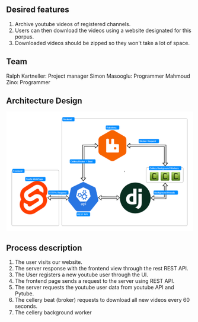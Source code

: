 ## Desired features
1. Archive youtube videos of registered channels.
2. Users can then download the videos using a website designated for this porpus.
3. Downloaded videos should be zipped so they won't take a lot of space.
## Team
Ralph Kartneller: Project manager
Simon Masooglu: Programmer
Mahmoud Zino: Programmer
## Architecture Design
![Project Architecture](images/projectArchitecture.png)
## Process description
1. The user visits our website.
2. The server response with the frontend view through the rest REST API.
3. The User registers a new youtube user through the UI.
4. The frontend page sends a request to the server using REST API.
5. The server requests the youtube user data from youtube API and Pytube.
6. The cellery beat (broker) requests to download all new videos every 60 seconds.
7. The cellery background worker